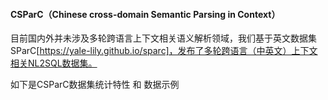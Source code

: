 #### CSParC（Chinese cross-domain Semantic Parsing in Context）


目前国内外并未涉及多轮跨语言上下文相关语义解析领域，我们基于英文数据集SParC[https://yale-lily.github.io/sparc]，发布了多轮跨语言（中英文）上下文相关NL2SQL数据集。



如下是CSParC数据集统计特性 和 数据示例

